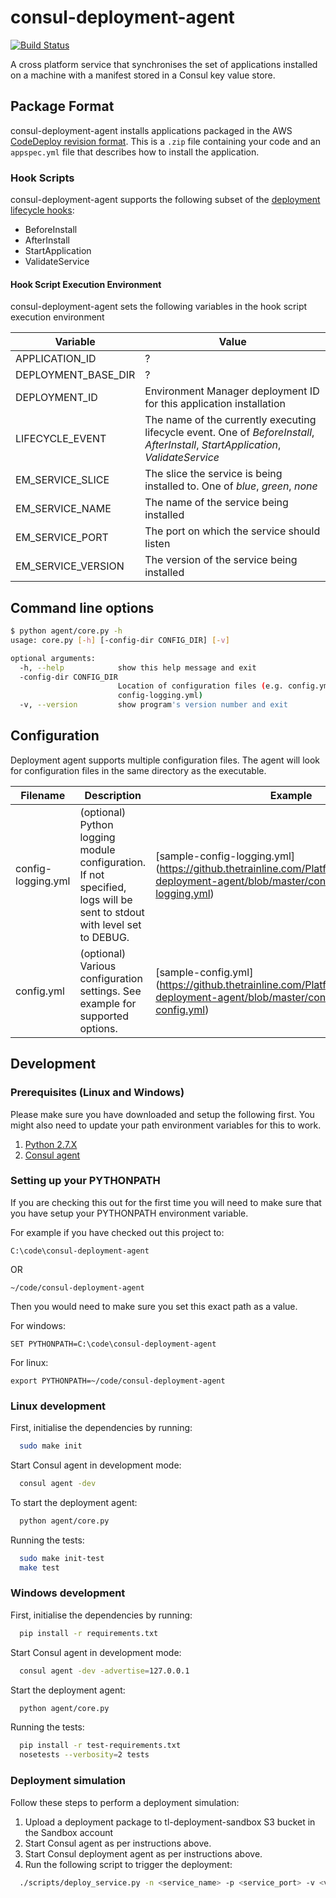 # consul-deployment-agent

[![Build Status](https://travis-ci.org/trainline/consul-deployment-agent.svg?branch=master)](https://travis-ci.org/trainline/consul-deployment-agent)

A cross platform service that synchronises the set of applications installed on a machine with a manifest stored in a Consul key value store.

## Package Format

consul-deployment-agent installs applications packaged in the AWS [CodeDeploy revision format](http://docs.aws.amazon.com/codedeploy/latest/userguide/reference-appspec-file.html). This is a `.zip` file containing your code and an `appspec.yml` file that describes how to install the application.

### Hook Scripts

consul-deployment-agent supports the following subset of the [deployment lifecycle hooks](http://docs.aws.amazon.com/codedeploy/latest/userguide/reference-appspec-file-structure-hooks.html):

- BeforeInstall
- AfterInstall
- StartApplication
- ValidateService

#### Hook Script Execution Environment

consul-deployment-agent sets the following variables in the hook script execution environment

| Variable | Value |
|---|---|
| APPLICATION_ID | ? |,
| DEPLOYMENT_BASE_DIR | ? |
| DEPLOYMENT_ID | Environment Manager deployment ID for this application installation |
| LIFECYCLE_EVENT | The name of the currently executing lifecycle event. One of _BeforeInstall_, _AfterInstall_, _StartApplication_, _ValidateService_ |
| EM_SERVICE_SLICE | The slice the service is being installed to. One of _blue_, _green_, _none_ |
| EM_SERVICE_NAME | The name of the service being installed |
| EM_SERVICE_PORT | The port on which the service should listen  |
| EM_SERVICE_VERSION | The version of the service being installed |

## Command line options

```bash
$ python agent/core.py -h
usage: core.py [-h] [-config-dir CONFIG_DIR] [-v]

optional arguments:
  -h, --help            show this help message and exit
  -config-dir CONFIG_DIR
                        Location of configuration files (e.g. config.yml and
                        config-logging.yml)
  -v, --version         show program's version number and exit
```

## Configuration

Deployment agent supports multiple configuration files. The agent will look for configuration files in the same directory as the executable.

| Filename           | Description                          | Example |
| ------------------ | ------------------------------------ | ------- |
| config-logging.yml | (optional) Python logging module configuration. If not specified, logs will be sent to stdout with level set to DEBUG. | [sample-config-logging.yml] (https://github.thetrainline.com/PlatformServices/consul-deployment-agent/blob/master/config/sample-config-logging.yml) |
| config.yml     | (optional) Various configuration settings. See example for supported options. | [sample-config.yml] (https://github.thetrainline.com/PlatformServices/consul-deployment-agent/blob/master/config/sample-config.yml) |

## Development

### Prerequisites (Linux and Windows)

Please make sure you have downloaded and setup the following first. You might also need to update your path 
environment variables for this to work.

1. [Python 2.7.X](https://www.python.org/downloads/)
2. [Consul agent](https://www.consul.io/)

### Setting up your PYTHONPATH

If you are checking this out for the first time you will need to make sure that you have setup your PYTHONPATH
environment variable.

For example if you have checked out this project to: 

    C:\code\consul-deployment-agent

OR

    ~/code/consul-deployment-agent

Then you would need to make sure you set this exact path as a value.

For windows:

    SET PYTHONPATH=C:\code\consul-deployment-agent

For linux: 

    export PYTHONPATH=~/code/consul-deployment-agent

### Linux development

First, initialise the dependencies by running:
```bash
  sudo make init
```

Start Consul agent in development mode:
```bash
  consul agent -dev
```

To start the deployment agent:
```bash
  python agent/core.py
```

Running the tests:
```bash
  sudo make init-test
  make test
```

### Windows development

First, initialise the dependencies by running:
```bash
  pip install -r requirements.txt
```

Start Consul agent in development mode:
```bash
  consul agent -dev -advertise=127.0.0.1
```

Start the deployment agent:
```bash
  python agent/core.py
```

Running the tests:
```bash
  pip install -r test-requirements.txt
  nosetests --verbosity=2 tests
```

### Deployment simulation

Follow these steps to perform a deployment simulation:

1. Upload a deployment package to tl-deployment-sandbox S3 bucket in the Sandbox account
2. Start Consul agent as per instructions above.
3. Start Consul deployment agent as per instructions above.
4. Run the following script to trigger the deployment:
```bash
  ./scripts/deploy_service.py -n <service_name> -p <service_port> -v <version> -s <slice_name> -t <environment_type> -c <cluster_name> -b tl-deployment-sandbox -k <s3_object_key>
```
 